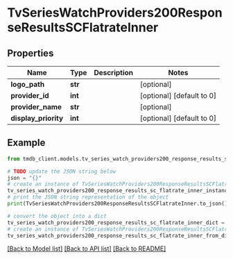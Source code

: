 # TvSeriesWatchProviders200ResponseResultsSCFlatrateInner


## Properties

Name | Type | Description | Notes
------------ | ------------- | ------------- | -------------
**logo_path** | **str** |  | [optional] 
**provider_id** | **int** |  | [optional] [default to 0]
**provider_name** | **str** |  | [optional] 
**display_priority** | **int** |  | [optional] [default to 0]

## Example

```python
from tmdb_client.models.tv_series_watch_providers200_response_results_sc_flatrate_inner import TvSeriesWatchProviders200ResponseResultsSCFlatrateInner

# TODO update the JSON string below
json = "{}"
# create an instance of TvSeriesWatchProviders200ResponseResultsSCFlatrateInner from a JSON string
tv_series_watch_providers200_response_results_sc_flatrate_inner_instance = TvSeriesWatchProviders200ResponseResultsSCFlatrateInner.from_json(json)
# print the JSON string representation of the object
print(TvSeriesWatchProviders200ResponseResultsSCFlatrateInner.to_json())

# convert the object into a dict
tv_series_watch_providers200_response_results_sc_flatrate_inner_dict = tv_series_watch_providers200_response_results_sc_flatrate_inner_instance.to_dict()
# create an instance of TvSeriesWatchProviders200ResponseResultsSCFlatrateInner from a dict
tv_series_watch_providers200_response_results_sc_flatrate_inner_from_dict = TvSeriesWatchProviders200ResponseResultsSCFlatrateInner.from_dict(tv_series_watch_providers200_response_results_sc_flatrate_inner_dict)
```
[[Back to Model list]](../README.md#documentation-for-models) [[Back to API list]](../README.md#documentation-for-api-endpoints) [[Back to README]](../README.md)


